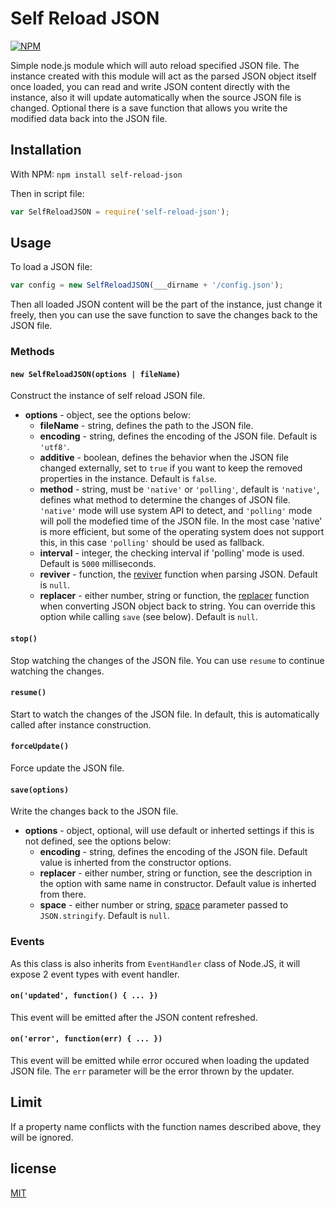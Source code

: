 Self Reload JSON
================
[![NPM](https://nodei.co/npm/self-reload-json.png?downloads=true&downloadRank=true&stars=true)](https://nodei.co/npm/self-reload-json/)

Simple node.js module which will auto reload specified JSON file.
The instance created with this module will act as the parsed JSON object itself once loaded, you can read and write JSON content directly with the instance, also it will update automatically when the source JSON file is changed. Optional there is a save function that allows you write the modified data back into the JSON file.

Installation
------------

With NPM:
`npm install self-reload-json`

Then in script file:
```javascript
var SelfReloadJSON = require('self-reload-json');
```

Usage
-----
To load a JSON file:
```javascript
var config = new SelfReloadJSON(___dirname + '/config.json');
```
Then all loaded JSON content will be the part of the instance, just change it freely, then you can use the save function to save the changes back to the JSON file.

### Methods
#### `new SelfReloadJSON(options | fileName)`
Construct the instance of self reload JSON file.
- **options** - object, see the options below:
  - **fileName** - string, defines the path to the JSON file.
  - **encoding** - string, defines the encoding of the JSON file. Default is `'utf8'`.
  - **additive** - boolean, defines the behavior when the JSON file changed externally, set to `true` if you want to keep the removed properties in the instance. Default is `false`.
  - **method** - string, must be `'native'` or `'polling'`, default is `'native'`, defines what method to determine the changes of JSON file. `'native'` mode will use system API to detect, and `'polling'` mode will poll the modefied time of the JSON file. In the most case 'native' is more efficient, but some of the operating system does not support this, in this case `'polling'` should be used as fallback.
  - **interval** - integer, the checking interval if 'polling' mode is used. Default is `5000` milliseconds.
  - **reviver** - function, the [reviver](https://developer.mozilla.org/en-US/docs/Web/JavaScript/Reference/Global_Objects/JSON/parse#Using_the_reviver_parameter) function when parsing JSON. Default is `null`.
  - **replacer** - either number, string or function, the [replacer](https://developer.mozilla.org/en-US/docs/Web/JavaScript/Reference/Global_Objects/JSON/stringify#The_replacer_parameter) function when converting JSON object back to string. You can override this option while calling `save` (see below). Default is `null`.

#### `stop()`
Stop watching the changes of the JSON file. You can use `resume` to continue watching the changes.

#### `resume()`
Start to watch the changes of the JSON file. In default, this is automatically called after instance construction.

#### `forceUpdate()`
Force update the JSON file.

#### `save(options)`
Write the changes back to the JSON file.
- **options** - object, optional, will use default or inherted settings if this is not defined, see the options below:
  - **encoding** - string, defines the encoding of the JSON file. Default value is inherted from the constructor options.
  - **replacer** - either number, string or function, see the description in the option with same name in constructor. Default value is inherted from there.
  - **space** - either number or string, [space](https://developer.mozilla.org/en-US/docs/Web/JavaScript/Reference/Global_Objects/JSON/stringify#The_space_argument) parameter passed to `JSON.stringify`. Default is `null`.

### Events
As this class is also inherits from `EventHandler` class of Node.JS, it will expose 2 event types with event handler.

#### `on('updated', function() { ... })`
This event will be emitted after the JSON content refreshed.

#### `on('error', function(err) { ... })`
This event will be emitted while error occured when loading the updated JSON file. The `err` parameter will be the error thrown by the updater.

Limit
-----
If a property name conflicts with the function names described above, they will be ignored.

license
-------
[MIT](LICENSE)
